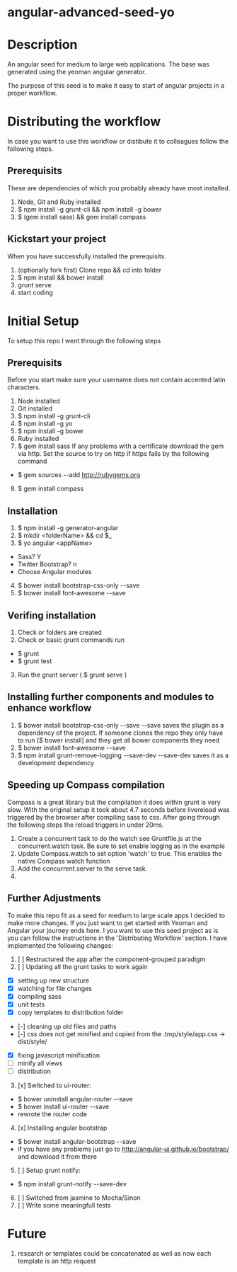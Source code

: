angular-advanced-seed-yo
========================

# Description
An angular seed for medium to large web applications.
The base was generated using the yeoman angular generator.

The purpose of this seed is to make it easy to start of angular projects in a proper workflow.


# Distributing the workflow
In case you want to use this workflow or distibute it to colleagues follow the following steps.

## Prerequisits
These are dependencies of which you probably already have most installed.

1. Node, Git and Ruby installed
2. $ npm install -g grunt-cli && npm install -g bower
3. $ (gem install sass) && gem install compass

## Kickstart your project
When you have successfully installed the prerequisits.

1. (optionally fork first) Clone repo && cd into folder
2. $ npm install && bower install
3. grunt serve
4. start coding


# Initial Setup
To setup this repo I went through the following steps

## Prerequisits
Before you start make sure your username does not contain accented latin characters.

1. Node installed
2. Git installed
3. $ npm install -g grunt-cli
4. $ npm install -g yo
5. $ npm install -g bower
6. Ruby installed
7. $ gem install sass 
  If any problems with a certificate download the gem via http.
  Set the source to try on http if https fails by the following command
  - $ gem sources --add http://rubygems.org 
8. $ gem install compass

## Installation
1. $ npm install -g generator-angular
2. $ mkdir \<folderName\> && cd $_
3. $ yo angular \<appName\>
  - Sass? Y
  - Twitter Bootstrap? n
  - Choose Angular modules
4. $ bower install bootstrap-css-only --save
5. $ bower install font-awesome --save

## Verifing installation
1. Check or folders are created
2. Check or basic grunt commands run
  - $ grunt 
  - $ grunt test
3. Run the grunt server ( $ grunt serve )

## Installing further components and modules to enhance workflow
1. $ bower install bootstrap-css-only --save
  --save saves the plugin as a dependency of the project.
  If someone clones the repo they only have to run [$ bower install]
  and they get all bower components they need
1. $ bower install font-awesome --save 
3. $ npm install grunt-remove-logging --save-dev 
  --save-dev saves it as a development dependency

## Speeding up Compass compilation
Compass is a great library but the compilation it does within grunt is very slow. With the original setup it took about 4.7 seconds before livereload was triggered by the browser after compiling sass to css. After going through the following steps the reload triggers in under 20ms.

1. Create a concurrent task to do the watch see Gruntfile.js at the concurrent.watch task. Be sure to set enable logging as in the example
2. Update Compass.watch to set option 'watch' to true. This enables the native Compass watch function
3. Add the concurrent.server to the serve task.
4.

## Further Adjustments
To make this repo fit as a seed for medium to large scale apps I decided to make more changes. If you just want to get started with Yeoman and Angular your journey ends here. I you want to use this seed project as is you can follow the instructions in the 'Distributing Workflow' section. I have implemented the following changes:
1. [ ] Restructured the app after the component-grouped paradigm
2. [ ] Updating all the grunt tasks to work again
  - [x] setting up new structure
  - [x] watching for file changes 
  - [x] compiling sass
  - [x] unit tests
  - [x] copy templates to distribution folder
  - [-] cleaning up old files and paths
  - [-] css does not get minified and copied from the .tmp/style/app.css -> dist/style/
  - [x] fixing javascript minification
  - [ ] minify all views
  - [ ] distribution
3. [x] Switched to ui-router:
  - $ bower uninstall angular-router --save
  - $ bower install ui-router --save
  - rewrote the router code
4. [x] Installing angular bootstrap
  - $ bower install angular-bootstrap --save
  - if you have any problems just go to http://angular-ui.github.io/bootstrap/ and download it from there
5. [ ] Setup grunt notify:
  - $ npm install grunt-notify --save-dev
6. [ ] Switched from jasmine to Mocha/Sinon
7. [ ] Write some meaningfull tests


# Future
1. research or templates could be concatenated as well as now each template is an http request

